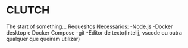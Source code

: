 # CLUTCH
The start of something...
Requesitos Necessários:
-Node.js
-Docker desktop e Docker Compose
-git
-Editor de texto(Intelij, vscode ou outra qualquer que queiram utilizar)
